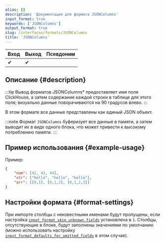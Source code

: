 ```yaml
---
alias: []
description: 'Документация для формата JSONColumns'
input_format: true
keywords: ['JSONColumns']
output_format: true
slug: /interfaces/formats/JSONColumns
title: 'JSONColumns'
---
```


| Вход | Выход | Псевдоним |
|------|-------|-----------|
| ✔    | ✔     |           |

## Описание {#description}

:::tip
Вывод форматов JSONColumns* предоставляет имя поля ClickHouse, а затем содержание каждой строки в таблице для этого поля; визуально данные поворачиваются на 90 градусов влево.
:::

В этом формате все данные представлены как единый JSON объект.

:::note
Формат `JSONColumns` буферизует все данные в памяти, а затем выводит их в виде одного блока, что может привести к высокому потреблению памяти.
:::

## Пример использования {#example-usage}

Пример:

```json
{
    "num": [42, 43, 44],
    "str": ["hello", "hello", "hello"],
    "arr": [[0,1], [0,1,2], [0,1,2,3]]
}
```

## Настройки формата {#format-settings}

При импорте столбцы с неизвестными именами будут пропущены, если настройка [`input_format_skip_unknown_fields`](/operations/settings/settings-formats.md/#input_format_skip_unknown_fields) установлена в `1`. 
Столбцы, отсутствующие в блоке, будут заполнены значениями по умолчанию (можно использовать настройку [`input_format_defaults_for_omitted_fields`](/operations/settings/settings-formats.md/#input_format_defaults_for_omitted_fields) в этом случае).
